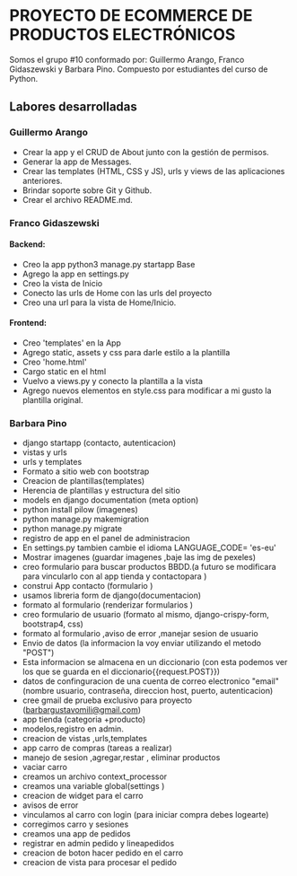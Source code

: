 # PROYECTO DE ECOMMERCE DE PRODUCTOS ELECTRÓNICOS

Somos el grupo #10 conformado por: Guillermo Arango, Franco Gidaszewski y Barbara Pino. Compuesto por estudiantes del curso de Python.

## Labores desarrolladas

### Guillermo Arango

- Crear la app y el CRUD de About junto con la gestión de permisos.
- Generar la app de Messages.
- Crear las templates (HTML, CSS y JS), urls y views de las aplicaciones anteriores.
- Brindar soporte sobre Git y Github.
- Crear el archivo README.md.

### Franco Gidaszewski

#### Backend:

- Creo la app python3 manage.py startapp Base
- Agrego la app en settings.py
- Creo la vista de Inicio
- Conecto las urls de Home con las urls del proyecto
- Creo una url para la vista de Home/Inicio.

#### Frontend:

- Creo 'templates' en la App
- Agrego static, assets y css para darle estilo a la plantilla
- Creo 'home.html'
- Cargo static en el html
- Vuelvo a views.py y conecto la plantilla a la vista
- Agrego nuevos elementos en style.css para modificar a mi gusto la plantilla original.

### Barbara Pino

- django startapp (contacto, autenticacion)
- vistas y urls
- urls y templates
- Formato a sitio web con bootstrap
- Creacion de plantillas(templates)
- Herencia de plantillas y estructura del sitio
- models en django documentation (meta option)
- python install pilow (imagenes)
- python manage.py makemigration
- python manage.py migrate
- registro de app en el panel de administracion
- En settings.py tambien cambie el idioma LANGUAGE_CODE= 'es-eu'
- Mostrar imagenes (guardar imagenes ,baje las img de pexeles)
- creo formulario para buscar productos BBDD.(a futuro se modificara para vincularlo con al app tienda y contactopara )
- construi App contacto (formulario )
- usamos libreria form de django(documentacion)
- formato al formulario (renderizar formularios )
- creo formulario de usuario (formato al mismo, django-crispy-form, bootstrap4, css)
- formato al formulario ,aviso de error ,manejar sesion de usuario
- Envio de datos (la informacion la voy enviar utilizando el metodo "POST")
- Esta informacion se almacena en un diccionario (con esta podemos ver los que se guarda en el diccionario{{request.POST}})
- datos de confinguracion de una cuenta de correo electronico "email"(nombre usuario, contraseña, direccion host, puerto, autenticacion)
- cree gmail de prueba exclusivo para proyecto (barbargustavomili@gmail.com)
- app tienda (categoria +producto)
- modelos,registro en admin.
- creacion de vistas ,urls,templates
- app carro de compras (tareas a realizar)
- manejo de sesion ,agregar,restar , eliminar productos
- vaciar carro
- creamos un archivo context_processor
- creamos una variable global(settings )
- creacion de widget para el carro
- avisos de error
- vinculamos al carro con login (para iniciar compra debes logearte)
- corregimos carro y sesiones
- creamos una app de pedidos
- registrar en admin pedido y lineapedidos
- creacion de boton hacer pedido en el carro
- creacion de vista para procesar el pedido
